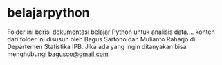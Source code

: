 # belajarpython
Folder ini berisi dokumentasi belajar Python untuk analisis data.... konten dari folder ini disusun oleh Bagus Sartono dan Mulianto Raharjo di Departemen Statistika IPB.  Jika ada yang ingin ditanyakan bisa menghubungi bagusco@gmail.com
